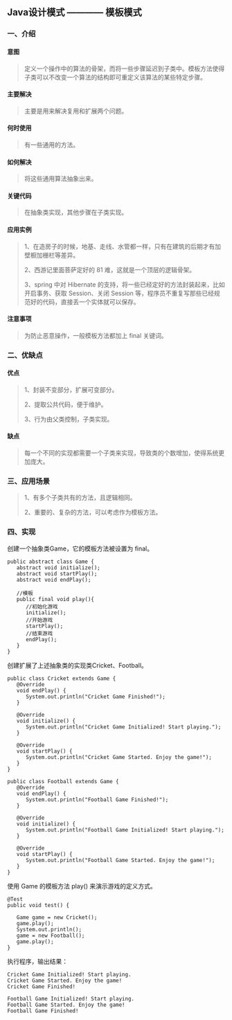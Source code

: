 ## Java设计模式 ———— 模板模式

###  一、介绍

#### 意图

> 定义一个操作中的算法的骨架，而将一些步骤延迟到子类中。模板方法使得子类可以不改变一个算法的结构即可重定义该算法的某些特定步骤。

#### 主要解决

> 主要是用来解决复用和扩展两个问题。

#### 何时使用

> 有一些通用的方法。

#### 如何解决

> 将这些通用算法抽象出来。

#### 关键代码

> 在抽象类实现，其他步骤在子类实现。

#### 应用实例

> 1、在造房子的时候，地基、走线、水管都一样，只有在建筑的后期才有加壁橱加栅栏等差异。 
>
> 2、西游记里面菩萨定好的 81 难，这就是一个顶层的逻辑骨架。 
>
> 3、spring 中对 Hibernate 的支持，将一些已经定好的方法封装起来，比如开启事务、获取 Session、关闭 Session 等，程序员不重复写那些已经规范好的代码，直接丢一个实体就可以保存。

#### 注意事项

> 为防止恶意操作，一般模板方法都加上 final 关键词。

### 二、优缺点

#### 优点

> 1、封装不变部分，扩展可变部分。
>
> 2、提取公共代码，便于维护。 
>
> 3、行为由父类控制，子类实现。

#### 缺点

> 每一个不同的实现都需要一个子类来实现，导致类的个数增加，使得系统更加庞大。

### 三、应用场景

> 1、有多个子类共有的方法，且逻辑相同。 
>
> 2、重要的、复杂的方法，可以考虑作为模板方法。

### 四、实现

创建一个抽象类Game，它的模板方法被设置为 final。

    public abstract class Game {
       abstract void initialize();
       abstract void startPlay();
       abstract void endPlay();
     
       //模板
       public final void play(){
          //初始化游戏
          initialize();
          //开始游戏
          startPlay();
          //结束游戏
          endPlay();
       }
    }

创建扩展了上述抽象类的实现类Cricket、Football。

    public class Cricket extends Game {   
       @Override
       void endPlay() {
          System.out.println("Cricket Game Finished!");
       }
     
       @Override
       void initialize() {
          System.out.println("Cricket Game Initialized! Start playing.");
       }
     
       @Override
       void startPlay() {
          System.out.println("Cricket Game Started. Enjoy the game!");
       }
    }
     
    public class Football extends Game {
       @Override
       void endPlay() {
          System.out.println("Football Game Finished!");
       }
     
       @Override
       void initialize() {
          System.out.println("Football Game Initialized! Start playing.");
       }
     
       @Override
       void startPlay() {
          System.out.println("Football Game Started. Enjoy the game!");
       }
    }
    
使用 Game 的模板方法 play() 来演示游戏的定义方式。

    @Test
    public void test() {
    
       Game game = new Cricket();
       game.play();
       System.out.println();
       game = new Football();
       game.play();      
    }

执行程序，输出结果：

    Cricket Game Initialized! Start playing.
    Cricket Game Started. Enjoy the game!
    Cricket Game Finished!
    
    Football Game Initialized! Start playing.
    Football Game Started. Enjoy the game!
    Football Game Finished!